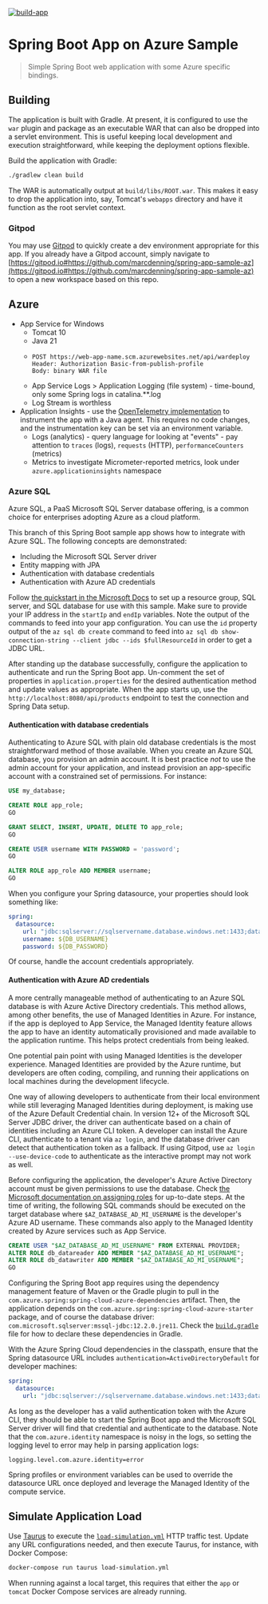 [![build-app](https://github.com/marcdenning/spring-app-sample-az/actions/workflows/build-app.yml/badge.svg)](https://github.com/marcdenning/spring-app-sample-az/actions/workflows/build-app.yml)

# Spring Boot App on Azure Sample

> Simple Spring Boot web application with some Azure specific bindings.

## Building

The application is built with Gradle. At present, it is configured to use the `war` plugin and package as an executable WAR that can also be dropped into a servlet environment.
This is useful keeping local development and execution straightforward, while keeping the deployment options flexible.

Build the application with Gradle:

```bash
./gradlew clean build
```

The WAR is automatically output at `build/libs/ROOT.war`.
This makes it easy to drop the application into, say, Tomcat's `webapps` directory and have it function as the root servlet context.

### Gitpod

You may use [Gitpod](https://www.gitpod.io/) to quickly create a dev environment appropriate for this app.
If you already have a Gitpod account, simply navigate to [https://gitpod.io#https://github.com/marcdenning/spring-app-sample-az](https://gitpod.io#https://github.com/marcdenning/spring-app-sample-az) to open a new workspace based on this repo.

## Azure

* App Service for Windows
  - Tomcat 10
  - Java 21
  - ```
    POST https://web-app-name.scm.azurewebsites.net/api/wardeploy
    Header: Authorization Basic-from-publish-profile
    Body: binary WAR file
    ```
  - App Service Logs > Application Logging (file system) - time-bound, only some Spring logs in catalina.**.log
  - Log Stream is worthless
* Application Insights - use the [OpenTelemetry implementation](https://learn.microsoft.com/en-us/azure/azure-monitor/app/opentelemetry-enable?tabs=java) to instrument the app with a Java agent.
  This requires no code changes, and the instrumentation key can be set via an environment variable.
  - Logs (analytics) - query language for looking at "events" - pay attention to `traces` (logs), `requests` (HTTP), `performanceCounters` (metrics)
  - Metrics to investigate Micrometer-reported metrics, look under `azure.applicationinsights` namespace

### Azure SQL

Azure SQL, a PaaS Microsoft SQL Server database offering, is a common choice for enterprises adopting Azure as a cloud platform.

This branch of this Spring Boot sample app shows how to integrate with Azure SQL.
The following concepts are demonstrated:

* Including the Microsoft SQL Server driver
* Entity mapping with JPA
* Authentication with database credentials
* Authentication with Azure AD credentials

Follow [the quickstart in the Microsoft Docs](https://learn.microsoft.com/en-us/azure/azure-sql/database/single-database-create-quickstart?view=azuresql&tabs=azure-cli) to set up a resource group, SQL server, and SQL database for use with this sample.
Make sure to provide your IP address in the `startIp` and `endIp` variables.
Note the output of the commands to feed into your app configuration.
You can use the `id` property output of the `az sql db create` command to feed into `az sql db show-connection-string --client jdbc --ids $fullResourceId` in order to get a JDBC URL.

After standing up the database successfully, configure the application to authenticate and run the Spring Boot app.
Un-comment the set of properties in `application.properties` for the desired authentication method and update values as appropriate.
When the app starts up, use the `http://localhost:8080/api/products` endpoint to test the connection and Spring Data setup.

#### Authentication with database credentials

Authenticating to Azure SQL with plain old database credentials is the most straightforward method of those available.
When you create an Azure SQL database, you provision an admin account.
It is best practice _not_ to use the admin account for your application, and instead provision an app-specific account with a constrained set of permissions.
For instance:

```sql
USE my_database; 

CREATE ROLE app_role; 
GO 

GRANT SELECT, INSERT, UPDATE, DELETE TO app_role; 
GO 

CREATE USER username WITH PASSWORD = 'password'; 
GO 

ALTER ROLE app_role ADD MEMBER username; 
GO 
```

When you configure your Spring datasource, your properties should look something like:

```yaml
spring:
  datasource:
    url: "jdbc:sqlserver://sqlservername.database.windows.net:1433;database=sqldbname;encrypt=true;trustServerCertificate=false;hostNameInCertificate=*.database.windows.net;loginTimeout=30"
    username: ${DB_USERNAME}
    password: ${DB_PASSWORD}
```

Of course, handle the account credentials appropriately.

#### Authentication with Azure AD credentials

A more centrally manageable method of authenticating to an Azure SQL database is with Azure Active Directory credentials.
This method allows, among other benefits, the use of Managed Identities in Azure.
For instance, if the app is deployed to App Service, the Managed Identity feature allows the app to have an identity automatically provisioned and made available to the application runtime.
This helps protect credentials from being leaked.

One potential pain point with using Managed Identities is the developer experience.
Managed Identities are provided by the Azure runtime, but developers are often coding, compiling, and running their applications on local machines during the development lifecycle.

One way of allowing developers to authenticate from their local environment while still leveraging Managed Identities during deployment, is making use of the Azure Default Credential chain.
In version 12+ of the Microsoft SQL Server JDBC driver, the driver can authenticate based on a chain of identities including an Azure CLI token.
A developer can install the Azure CLI, authenticate to a tenant via `az login`, and the database driver can detect that authentication token as a fallback.
If using Gitpod, use `az login --use-device-code` to authenticate as the interactive prompt may not work as well.

Before configuring the application, the developer's Azure Active Directory account must be given permissions to use the database.
Check [the Microsoft documentation on assigning roles](https://learn.microsoft.com/en-us/azure/developer/java/spring-framework/migrate-sql-database-to-passwordless-connection?tabs=spring%2Capp-service%2Cassign-role-azure-cli#assign-roles-to-the-managed-identity) for up-to-date steps.
At the time of writing, the following SQL commands should be executed on the target database where `$AZ_DATABASE_AD_MI_USERNAME` is the developer's Azure AD username.
These commands also apply to the Managed Identity created by Azure services such as App Service.

```sql
CREATE USER "$AZ_DATABASE_AD_MI_USERNAME" FROM EXTERNAL PROVIDER;
ALTER ROLE db_datareader ADD MEMBER "$AZ_DATABASE_AD_MI_USERNAME";
ALTER ROLE db_datawriter ADD MEMBER "$AZ_DATABASE_AD_MI_USERNAME";
GO
```

Configuring the Spring Boot app requires using the dependency management feature of Maven or the Gradle plugin to pull in the `com.azure.spring:spring-cloud-azure-dependencies` artifact.
Then, the application depends on the `com.azure.spring:spring-cloud-azure-starter` package, and of course the database driver: `com.microsoft.sqlserver:mssql-jdbc:12.2.0.jre11`.
Check the [`build.gradle`](./build.gradle) file for how to declare these dependencies in Gradle.

With the Azure Spring Cloud dependencies in the classpath, ensure that the Spring datasource URL includes `authentication=ActiveDirectoryDefault` for developer machines:

```yaml
spring:
  datasource:
    url: "jdbc:sqlserver://sqlservername.database.windows.net:1433;database=sqldbname;encrypt=true;trustServerCertificate=false;hostNameInCertificate=*.database.windows.net;loginTimeout=30;authentication=ActiveDirectoryDefault"
```

As long as the developer has a valid authentication token with the Azure CLI, they should be able to start the Spring Boot app and the Microsoft SQL Server driver will find that credential and authenticate to the database.
Note that the `com.azure.identity` namespace is noisy in the logs, so setting the logging level to error may help in parsing application logs:

```properties
logging.level.com.azure.identity=error
```

Spring profiles or environment variables can be used to override the datasource URL once deployed and leverage the Managed Identity of the compute service.

## Simulate Application Load

Use [Taurus](https://gettaurus.org/) to execute the [`load-simulation.yml`](/load-simulation.yml) HTTP traffic test.
Update any URL configurations needed, and then execute Taurus, for instance, with Docker Compose:

```bash
docker-compose run taurus load-simulation.yml
```

When running against a local target, this requires that either the `app` or `tomcat` Docker Compose services are already running.
